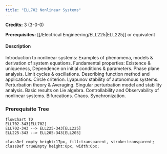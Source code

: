 ```yaml
---
title: "ELL702 Nonlinear Systems"
---
```

**Credits:** 3 (3-0-0)

**Prerequisites:** [[/Electrical Engineering/ELL225|ELL225]] or equivalent

#### Description
Introduction to nonlinear systems: Examples of phenomena, models & derivation of system equations. Fundamental properties: Existence & uniqueness, Dependence on initial conditions & parameters. Phase plane analysis. Limit cycles & oscillations. Describing function method and applications. Circle criterion. Lyapunov stability of autonomous systems. Perturbation theory & Averaging. Singular perturbation model and stability analysis. Basic results on Lie algebra. Controllability and Observability of nonlinear systems. Bifurcations. Chaos. Synchronization.

### Prerequisite Tree

```mermaid
flowchart TD
ELL702-343[ELL702]
ELL702-343 --> ELL225-343[ELL225]
ELL225-343 --> ELL205-343[ELL205]

classDef empty height:17px, fill:transparent, stroke:transparent;
classDef trueEmpty height:0px, width:0px;
```